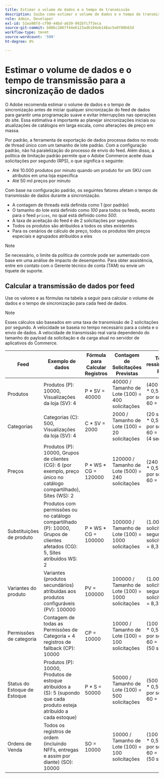 ```yaml
---
title: Estimar o volume de dados e o tempo de transmissão
description: Saiba como estimar o volume de dados e o tempo de transmissão necessários para que a ferramenta [!DNL data export] sincronize dados de feed entre o Adobe Commerce e os serviços conectados.
role: Admin, Developer
exl-id: 51ea98fd-cf90-44bd-a639-992bfc7f3eca
source-git-commit: b80bc2867f44e6123adb104eb148ac5e8f80b63d
workflow-type: tm+mt
source-wordcount: '599'
ht-degree: 0%

---
```


# Estimar o volume de dados e o tempo de transmissão para a sincronização de dados

O Adobe recomenda estimar o volume de dados e o tempo de sincronização antes de iniciar qualquer sincronização do feed de dados para garantir uma programação suave e evitar interrupções nas operações do site. Essa estimativa é importante ao planejar sincronizações iniciais ou atualizações de catálogos em larga escala, como alterações de preço em massa.

Por padrão, a ferramenta de exportação de dados processa dados no modo de thread único com um tamanho de lote padrão. Com a configuração padrão, não há paralelização do processo de envio do feed. Além disso, a política de limitação padrão permite que o Adobe Commerce aceite duas solicitações por segundo (RPS), o que significa o seguinte:

- Até 10.000 produtos por minuto quando um produto for um SKU com atributos em uma loja específica
- Até 50 mil preços por minuto

Com base na configuração padrão, os seguintes fatores afetam o tempo de transmissão de dados durante a sincronização.

- A contagem de threads está definida como 1 (por padrão)
- O tamanho do lote está definido como _100_ para todos os feeds, exceto para o feed `prices`, no qual está definido como _500_.
- A taxa de aceitação do feed é de 2 solicitações por segundos.
- Todos os produtos são atribuídos a todos os sites existentes
- Para os cenários de cálculo de preço, todos os produtos têm preços especiais e agrupados atribuídos a eles

>[!NOTE]
>
>Se necessário, o limite da política de controle pode ser aumentado com base em uma análise de impacto de desempenho. Para obter assistência, entre em contato com o Gerente técnico de conta (TAM) ou envie um tíquete de suporte.

## Calcular a transmissão de dados por feed

Use os valores e as fórmulas na tabela a seguir para calcular o volume de dados e o tempo de sincronização para cada feed de dados.

>[!NOTE]
>
>Esses cálculos são baseados em uma taxa de transmissão de 2 solicitações por segundo. A velocidade se baseia no tempo necessário para a coleta e o envio de dados. A velocidade de transmissão real varia dependendo do tamanho do payload da solicitação e da carga atual no servidor de aplicativos do Commerce.

| Feed | Exemplo de dados | Fórmula para Calcular Registros | Contagem de Solicitações Previstas | Tempo de ressincronização previsto |
| --- | --- | --- | --- | --- |
| Produtos | Produtos (P): 10000, Visualizações da loja (SV): 4 | P * SV = 40000 | 40000 / Tamanho de Lote (100) = 400 solicitações | (400 solicitações * 0,5 segundo por solicitação) / 60 = 3,3 minutos |
| Categorias | Categorias (C): 500, Visualizações da loja (SV): 4 | C * SV = 2000 | 2000 / Tamanho de Lote (100) = 20 solicitações | (20 solicitações * 0,5 segundo por solicitação) / 60 = 0,1 minuto (4 segundos) |
| Preços | Produtos (P): 10000, Grupos de clientes (CG): 6 (por exemplo, preço único no catálogo compartilhado), Sites (WS): 2 | P \* WS * CG = 120000 | 120000 / Tamanho de Lote (500) = 240 solicitações | (240 solicitações * 0,5 segundo por solicitação) / 60 = 2 minutos |
| Substituições de produto | Produtos com permissões ou no catálogo compartilhado (P): 10000, Grupos de clientes afetados (CG): 5, Sites atribuídos WS: 2 | P \* WS * CG = 100000 | 100000 / Tamanho de Lote (100) = 1000 solicitações | (1.000 solicitações * 0,5 segundo por solicitação) / 60 = 8,3 minutos |
| Variantes do produto | Variantes (produtos secundários) atribuídas aos produtos configuráveis (PV): 100000 | PV = 100000 | 100000 / Tamanho de Lote (100) = 1000 solicitações | (1.000 solicitações * 0,5 segundo por solicitação) / 60 = 8,3 minutos |
| Permissões de categoria | Contagem de todas as Permissões de Categoria + 4 registros de fallback (CP): 10000 | CP = 10000 | 10000 / Tamanho de Lote (100) = 100 solicitações | (100 solicitações * 0,5 segundo por solicitação) / 60 = 0,8 minuto (50 segundos) |
| Status do Estoque de Estoque | Produtos (P): 10000, Produtos de estoque atribuídos a (S): 5 (supondo que cada produto esteja atribuído a cada estoque) | P * S = 50000 | 50000 / Tamanho de Lote (100) = 500 solicitações | (500 solicitações * 0,5 segundo por solicitação) / 60 = 4,2 minutos |
| Ordens de Venda | Todos os registros de ordem (incluindo NFFs, entregas e assim por diante) (SO): 10000 | SO = 10000 | 10000 / Tamanho de Lote (100) = 100 solicitações | (100 solicitações * 0,5 segundo por solicitação) / 60 = 0,8 minuto (50 segundos) |
